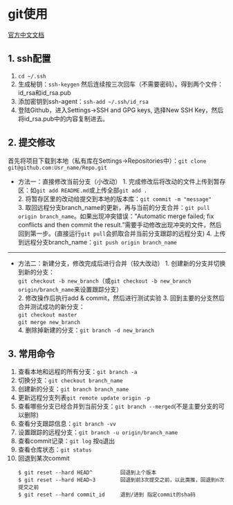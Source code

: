 # git使用
[官方中文文档](https://git-scm.com/book/zh/v2/)
## 1. ssh配置  
1. `cd ~/.ssh`
2. 生成秘钥：`ssh-keygen` 然后连续按三次回车（不需要密码）。得到两个文件：id_rsa和id_rsa.pub  
3. 添加密钥到ssh-agent：`ssh-add ~/.ssh/id_rsa`  
4. 登陆Github，进入Settings->SSH and GPG keys, 选择New SSH Key，然后将id_rsa.pub中的内容复制进去。  

## 2. 提交修改
首先将项目下载到本地（私有库在Settings->Repositories中）：`git clone git@github.com:Usr_name/Repo.git`  
*    方法一：直接修改当前分支（小改动）
    1. 完成修改后将改动的文件上传到暂存区：如`git add README.md`或上传全部`git add .`  
    2. 将暂存区里的改动给提交到本地的版本库：`git commit -m "message"`  
    3. 取回远程分支branch_name的更新，再与当前的分支合并：`git pull origin branch_name`。如果出现冲突错误：”Automatic merge failed; fix conflicts and then commit the result.”需要手动修改出现冲突的文件，然后回到第一步。(直接运行`git pull`会抓取合并当前分支跟踪的远程分支)
    4. 上传到远程分支branch_name：`git push origin branch_name`  
----  
*    方法二：新建分支，修改完成后进行合并（较大改动）
	1. 创建新的分支并切换到新的分支：  
	`git checkout -b new_branch`（或`git checkout -b new_branch origin/branch_name`来设置跟踪分支）  
	2. 修改操作后执行add & commit，然后进行测试实验
	3. 回到主要的分支然后合并测试成功的新分支：  
	`git checkout master`  
	`git merge new_branch`  
    4. 删除掉新建的分支：`git branch -d new_branch`

## 3. 常用命令
1. 查看本地和远程的所有分支：`git branch -a`  
2. 切换分支：`git checkout branch_name`  
3. 创建新的分支：`git branch branch_name`  
4. 更新远程分支列表`git remote update origin -p`  
5. 查看哪些分支已经合并到当前分支：`git branch --merged`(不是主要分支的可以删除)
6. 查看分支跟踪信息：`git branch -vv`
7. 设置跟踪的远程分支：`git branch -u origin/branch_name`
8. 查看commit记录：`git log` 按q退出
9. 查看仓库状态：`git status`
10. 回退到某次commit  
	```
	$ git reset --hard HEAD^         回退到上个版本  
	$ git reset --hard HEAD~3        回退到前3次提交之前，以此类推，回退到n次提交之前  
	$ git reset --hard commit_id     退到/进到 指定commit的sha码
	```
